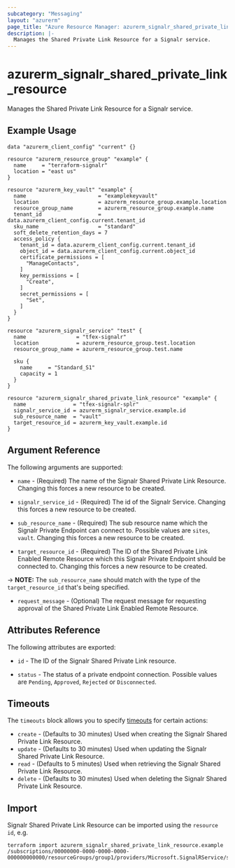 ```yaml
---
subcategory: "Messaging"
layout: "azurerm"
page_title: "Azure Resource Manager: azurerm_signalr_shared_private_link_resource"
description: |-
  Manages the Shared Private Link Resource for a Signalr service.
---
```


# azurerm_signalr_shared_private_link_resource

Manages the Shared Private Link Resource for a Signalr service.

## Example Usage

```hcl
data "azurerm_client_config" "current" {}

resource "azurerm_resource_group" "example" {
  name     = "terraform-signalr"
  location = "east us"
}

resource "azurerm_key_vault" "example" {
  name                       = "examplekeyvault"
  location                   = azurerm_resource_group.example.location
  resource_group_name        = azurerm_resource_group.example.name
  tenant_id                  = data.azurerm_client_config.current.tenant_id
  sku_name                   = "standard"
  soft_delete_retention_days = 7
  access_policy {
    tenant_id = data.azurerm_client_config.current.tenant_id
    object_id = data.azurerm_client_config.current.object_id
    certificate_permissions = [
      "ManageContacts",
    ]
    key_permissions = [
      "Create",
    ]
    secret_permissions = [
      "Set",
    ]
  }
}

resource "azurerm_signalr_service" "test" {
  name                = "tfex-signalr"
  location            = azurerm_resource_group.test.location
  resource_group_name = azurerm_resource_group.test.name

  sku {
    name     = "Standard_S1"
    capacity = 1
  }
}

resource "azurerm_signalr_shared_private_link_resource" "example" {
  name               = "tfex-signalr-splr"
  signalr_service_id = azurerm_signalr_service.example.id
  sub_resource_name  = "vault"
  target_resource_id = azurerm_key_vault.example.id
}
```

## Argument Reference

The following arguments are supported:

* `name` - (Required) The name of the Signalr Shared Private Link Resource. Changing this forces a new resource to be created.

* `signalr_service_id` - (Required) The id of the Signalr Service. Changing this forces a new resource to be created.

* `sub_resource_name` - (Required) The sub resource name which the Signalr Private Endpoint can connect to. Possible values are `sites`, `vault`. Changing this forces a new resource to be created.

* `target_resource_id` - (Required) The ID of the Shared Private Link Enabled Remote Resource which this Signalr Private Endpoint should be connected to. Changing this forces a new resource to be created.

-> **NOTE:** The `sub_resource_name` should match with the type of the `target_resource_id` that's being specified.

* `request_message` - (Optional) The request message for requesting approval of the Shared Private Link Enabled Remote Resource.

## Attributes Reference

The following attributes are exported:

* `id` - The ID of the Signalr Shared Private Link resource.

* `status` - The status of a private endpoint connection. Possible values are `Pending`, `Approved`, `Rejected` or `Disconnected`.

## Timeouts

The `timeouts` block allows you to specify [timeouts](https://www.terraform.io/language/resources/syntax#operation-timeouts) for certain actions:

* `create` - (Defaults to 30 minutes) Used when creating the Signalr Shared Private Link Resource.
* `update` - (Defaults to 30 minutes) Used when updating the Signalr Shared Private Link Resource.
* `read` - (Defaults to 5 minutes) Used when retrieving the Signalr Shared Private Link Resource.
* `delete` - (Defaults to 30 minutes) Used when deleting the Signalr Shared Private Link Resource.

## Import

Signalr Shared Private Link Resource can be imported using the `resource id`, e.g.

```shell
terraform import azurerm_signalr_shared_private_link_resource.example /subscriptions/00000000-0000-0000-0000-000000000000/resourceGroups/group1/providers/Microsoft.SignalRService/signalR/signalr1/sharedPrivateLinkResources/resource1
```
